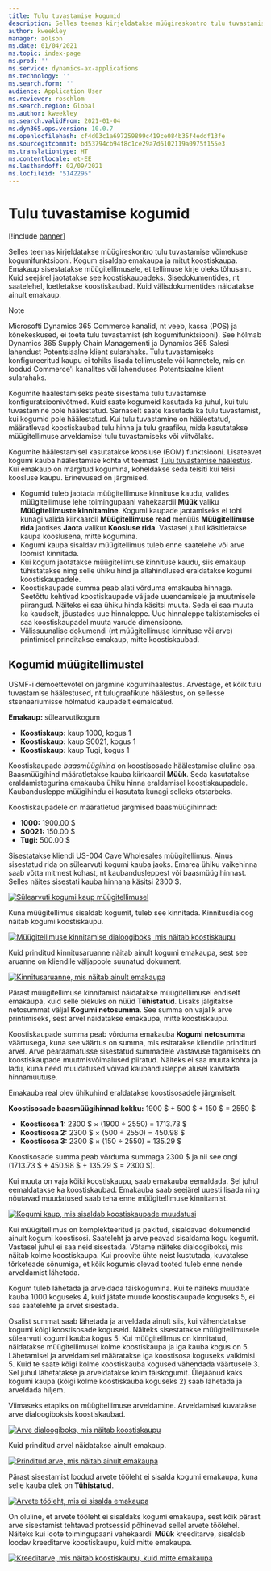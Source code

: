 ```yaml
---
title: Tulu tuvastamise kogumid
description: Selles teemas kirjeldatakse müügireskontro tulu tuvastamise võimekuse kogumifunktsiooni. Kogum sisaldab emakaupa ja mitut koostiskaupa.
author: kweekley
manager: aolson
ms.date: 01/04/2021
ms.topic: index-page
ms.prod: ''
ms.service: dynamics-ax-applications
ms.technology: ''
ms.search.form: ''
audience: Application User
ms.reviewer: roschlom
ms.search.region: Global
ms.author: kweekley
ms.search.validFrom: 2021-01-04
ms.dyn365.ops.version: 10.0.7
ms.openlocfilehash: cf4d03c1a697259899c419ce084b35f4eddf13fe
ms.sourcegitcommit: bd53794cb94f8c1ce29a7d6102119a0975f155e3
ms.translationtype: HT
ms.contentlocale: et-EE
ms.lasthandoff: 02/09/2021
ms.locfileid: "5142295"
---
```

# <a name="revenue-recognition-bundles"></a>Tulu tuvastamise kogumid

[!include [banner](../includes/banner.md)]

Selles teemas kirjeldatakse müügireskontro tulu tuvastamise võimekuse kogumifunktsiooni. Kogum sisaldab emakaupa ja mitut koostiskaupa. Emakaup sisestatakse müügitellimusele, et tellimuse kirje oleks tõhusam. Kuid seejärel jaotatakse see koostiskaupadeks. Sisedokumentides, nt saatelehel, loetletakse koostiskaubad. Kuid välisdokumentides näidatakse ainult emakaup.

> [!NOTE]
> Microsofti Dynamics 365 Commerce kanalid, nt veeb, kassa (POS) ja kõnekeskused, ei toeta tulu tuvastamist (sh kogumifunktsiooni). See hõlmab Dynamics 365 Supply Chain Managementi ja Dynamics 365 Salesi lahendust Potentsiaalne klient sularahaks. Tulu tuvastamiseks konfigureeritud kaupu ei tohiks lisada tellimustele või kannetele, mis on loodud Commerce'i kanalites või lahenduses Potentsiaalne klient sularahaks.

Kogumite häälestamiseks peate sisestama tulu tuvastamise konfiguratsioonivõtmed. Kuid saate kogumeid kasutada ka juhul, kui tulu tuvastamine pole häälestatud. Sarnaselt saate kasutada ka tulu tuvastamist, kui kogumid pole häälestatud. Kui tulu tuvastamine on häälestatud, määratlevad koostiskaubad tulu hinna ja tulu graafiku, mida kasutatakse müügitellimuse arveldamisel tulu tuvastamiseks või viitvõlaks.

Kogumite häälestamisel kasutatakse koosluse (BOM) funktsiooni. Lisateavet kogumi kauba häälestamise kohta vt teemast [Tulu tuvastamise häälestus](revenue-recognition-setup.md). Kui emakaup on märgitud kogumina, koheldakse seda teisiti kui teisi koosluse kaupu. Erinevused on järgmised.

- Kogumid tuleb jaotada müügitellimuse kinnituse kaudu, valides müügitellimuse lehe toimingupaani vahekaardil **Müük** valiku **Müügitellimuste kinnitamine**. Kogumi kaupade jaotamiseks ei tohi kunagi valida kiirkaardil **Müügitellimuse read** menüüs **Müügitellimuse rida** jaotises **Jaota** valikut **Koosluse rida**. Vastasel juhul käsitletakse kaupa kooslusena, mitte kogumina.
- Kogumi kaupa sisaldav müügitellimus tuleb enne saatelehe või arve loomist kinnitada.
- Kui kogum jaotatakse müügitellimuse kinnituse kaudu, siis emakaup tühistatakse ning selle ühiku hind ja allahindlused eraldatakse kogumi koostiskaupadele.
- Koostiskaupade summa peab alati võrduma emakauba hinnaga. Seetõttu kehtivad koostiskaupade väljade uuendamisele ja muutmisele piirangud. Näiteks ei saa ühiku hinda käsitsi muuta. Seda ei saa muuta ka kaudselt, jõustades uue hinnaleppe. Uue hinnaleppe takistamiseks ei saa koostiskaupadel muuta varude dimensioone.
- Välissuunalise dokumendi (nt müügitellimuse kinnituse või arve) printimisel prinditakse emakaup, mitte koostiskaubad.

## <a name="bundles-on-sales-orders"></a>Kogumid müügitellimustel

USMF-i demoettevõtel on järgmine kogumihäälestus. Arvestage, et kõik tulu tuvastamise häälestused, nt tulugraafikute häälestus, on sellesse stsenaariumisse hõlmatud kaupadelt eemaldatud.

**Emakaup:** sülearvutikogum

- **Koostiskaup:** kaup 1000, kogus 1
- **Koostiskaup:** kaup S0021, kogus 1
- **Koostiskaup:** kaup Tugi, kogus 1

Koostiskaupade *baasmüügihind* on koostisosade häälestamise oluline osa. Baasmüügihind määratletakse kauba kiirkaardil **Müük**. Seda kasutatakse eraldamistegurina emakauba ühiku hinna eraldamisel koostiskaupadele. Kaubandusleppe müügihindu ei kasutata kunagi selleks otstarbeks.

Koostiskaupadele on määratletud järgmised baasmüügihinnad:

- **1000:** 1900.00 $
- **S0021:** 150.00 $
- **Tugi:** 500.00 $

Sisestatakse kliendi US-004 Cave Wholesales müügitellimus. Ainus sisestatud rida on sülearvuti kogumi kauba jaoks. Emarea ühiku vaikehinna saab võtta mitmest kohast, nt kaubandusleppest või baasmüügihinnast. Selles näites sisestati kauba hinnana käsitsi 2300 $.

[![Sülearvuti kogumi kaup müügitellimusel](./media/bundle-01.png)](./media/bundle-01.png)

Kuna müügitellimus sisaldab kogumit, tuleb see kinnitada. Kinnitusdialoog näitab kogumi koostiskaupu.

[![Müügitellimuse kinnitamise dialoogiboks, mis näitab koostiskaupu](./media/bundle-02.png)](./media/bundle-02.png)

Kuid prinditud kinnitusaruanne näitab ainult kogumi emakaupa, sest see aruanne on kliendile väljapoole suunatud dokument.

[![Kinnitusaruanne, mis näitab ainult emakaupa](./media/bundle-03.png)](./media/bundle-03.png)

Pärast müügitellimuse kinnitamist näidatakse müügitellimusel endiselt emakaupa, kuid selle olekuks on nüüd **Tühistatud**. Lisaks jälgitakse netosummat väljal **Kogumi netosumma**. See summa on vajalik arve printimiseks, sest arvel näidatakse emakaupa, mitte koostiskaupu.

Koostiskaupade summa peab võrduma emakauba **Kogumi netosumma** väärtusega, kuna see väärtus on summa, mis esitatakse kliendile prinditud arvel. Arve pearaamatusse sisestatud summadele vastavuse tagamiseks on koostiskaupade muutmisvõimalused piiratud. Näiteks ei saa muuta kohta ja ladu, kuna need muudatused võivad kaubandusleppe alusel käivitada hinnamuutuse.

Emakauba real olev ühikuhind eraldatakse koostisosadele järgmiselt.

**Koostisosade baasmüügihinnad kokku:** 1900 $ + 500 $ + 150 $ = 2550 $

- **Koostisosa 1:** 2300 $ × (1900 ÷ 2550) = 1713.73 $
- **Koostisosa 2:** 2300 $ × (500 ÷ 2550) = 450.98 $
- **Koostisosa 3:** 2300 $ × (150 ÷ 2550) = 135.29 $

Koostisosade summa peab võrduma summaga 2300 $ ja nii see ongi (1713.73 $ + 450.98 $ + 135.29 $ = 2300 $).

Kui muuta on vaja kõiki koostiskaupu, saab emakauba eemaldada. Sel juhul eemaldatakse ka koostiskaubad. Emakauba saab seejärel uuesti lisada ning nõutavad muudatused saab teha enne müügitellimuse kinnitamist.

[![Kogumi kaup, mis sisaldab koostiskaupade muudatusi](./media/bundle-04.png)](./media/bundle-04.png)

Kui müügitellimus on komplekteeritud ja pakitud, sisaldavad dokumendid ainult kogumi koostisosi. Saateleht ja arve peavad sisaldama kogu kogumit. Vastasel juhul ei saa neid sisestada. Võtame näiteks dialoogiboksi, mis näitab kolme koostiskaupa. Kui proovite ühte neist kustutada, kuvatakse tõrketeade sõnumiga, et kõik kogumis olevad tooted tuleb enne nende arveldamist lähetada.

Kogum tuleb lähetada ja arveldada täiskogumina. Kui te näiteks muudate kauba 1000 koguseks 4, kuid jätate muude koostiskaupade koguseks 5, ei saa saatelehte ja arvet sisestada.

Osalist summat saab lähetada ja arveldada ainult siis, kui vähendatakse kogumi kõigi koostisosade koguseid. Näiteks sisestatakse müügitellimusele sülearvuti kogumi kauba kogus 5. Kui müügitellimus on kinnitatud, näidatakse müügitellimusel kolme koostiskaupa ja iga kauba kogus on 5. Lähetamisel ja arveldamisel määratakse iga koostisosa koguseks vaikimisi 5. Kuid te saate kõigi kolme koostiskauba kogused vähendada väärtusele 3. Sel juhul lähetatakse ja arveldatakse kolm täiskogumit. Ülejäänud kaks kogumi kaupa (kõigi kolme koostiskauba koguseks 2) saab lähetada ja arveldada hiljem.

Viimaseks etapiks on müügitellimuse arveldamine. Arveldamisel kuvatakse arve dialoogiboksis koostiskaubad.

[![Arve dialoogiboks, mis näitab koostiskaupu](./media/bundle-06.png)](./media/bundle-06.png)

Kuid prinditud arvel näidatakse ainult emakaup.
 
[![Prinditud arve, mis näitab ainult emakaupa](./media/bundle-07.png)](./media/bundle-07.png)

Pärast sisestamist loodud arvete tööleht ei sisalda kogumi emakaupa, kuna selle kauba olek on **Tühistatud**.

[![Arvete tööleht, mis ei sisalda emakaupa](./media/bundle-08.png)](./media/bundle-08.png)

On oluline, et arvete tööleht ei sisaldaks kogumi emakaupa, sest kõik pärast arve sisestamist tehtavad protsessid põhinevad sellel arvete töölehel. Näiteks kui loote toimingupaani vahekaardil **Müük** kreeditarve, sisaldab loodav kreeditarve koostiskaupu, kuid mitte emakaupa.

[![Kreeditarve, mis näitab koostiskaupu, kuid mitte emakaupa](./media/bundle-09.png)](./media/bundle-09.png)
